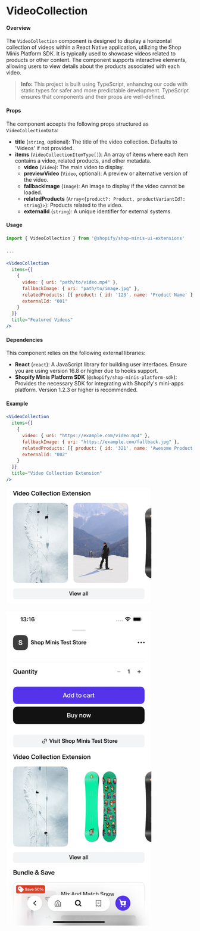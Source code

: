 # VideoCollection

#### Overview
The `VideoCollection` component is designed to display a horizontal collection of videos within a React Native application, utilizing the Shop Minis Platform SDK. It is typically used to showcase videos related to products or other content. The component supports interactive elements, allowing users to view details about the products associated with each video.

> **Info:**
This project is built using TypeScript, enhancing our code with static types for safer and more predictable development. TypeScript ensures that components and their props are well-defined.

#### Props
The component accepts the following props structured as `VideoCollectionData`:

- **title** (`string`, optional): The title of the video collection. Defaults to 'Videos' if not provided.
- **items** (`VideoCollectionItemType[]`): An array of items where each item contains a video, related products, and other metadata.
  - **video** (`Video`): The main video to display.
  - **previewVideo** (`Video`, optional): A preview or alternative version of the video.
  - **fallbackImage** (`Image`): An image to display if the video cannot be loaded.
  - **relatedProducts** (`Array<{product?: Product, productVariantId?: string}>`): Products related to the video.
  - **externalId** (`string`): A unique identifier for external systems.

#### Usage
```jsx
import { VideoCollection } from '@shopify/shop-minis-ui-extensions'

...

<VideoCollection
  items={[
    {
      video: { uri: "path/to/video.mp4" },
      fallbackImage: { uri: "path/to/image.jpg" },
      relatedProducts: [{ product: { id: '123', name: 'Product Name' }, productVariantId: '12345' }],
      externalId: "001"
    }
  ]}
  title="Featured Videos"
/>
```

#### Dependencies

This component relies on the following external libraries:

- **React** (`react`): A JavaScript library for building user interfaces. Ensure you are using version 16.8 or higher due to hooks support.
- **Shopify Minis Platform SDK** (`@shopify/shop-minis-platform-sdk`): Provides the necessary SDK for integrating with Shopify's mini-apps platform. Version 1.2.3 or higher is recommended.

#### Example
```jsx
<VideoCollection
  items={[
    {
      video: { uri: "https://example.com/video.mp4" },
      fallbackImage: { uri: "https://example.com/fallback.jpg" },
      relatedProducts: [{ product: { id: '321', name: 'Awesome Product' }, productVariantId: '54321' }],
      externalId: "002"
    }
  ]}
  title="Video Collection Extension"
/>
```
<div style={{display: 'flex', flexDirection: 'column', width: '100%', alignItems: 'center' }}>
<div style={{border: '1px solid', borderRadius: 16}}>
<img
src='../../assets/extensions/video-collection.png'
title="Product Offer Card Example"
alt="Example of Product Offer Card"
loading="eager"
width="390"
style={{borderRadius: 16}}
/>
</div>
<br />
<div style={{border: '1px solid', borderRadius: 16, boxShadow: '5px 5px #888888'}}>
<img
src='../../assets/extensions/video-collection-full.png'
title="Full Product Offer Card Example"
alt="Full example of Product Offer Card"
loading="eager"
width="390"
style={{borderRadius: 16}}
/>
</div>
</div>
